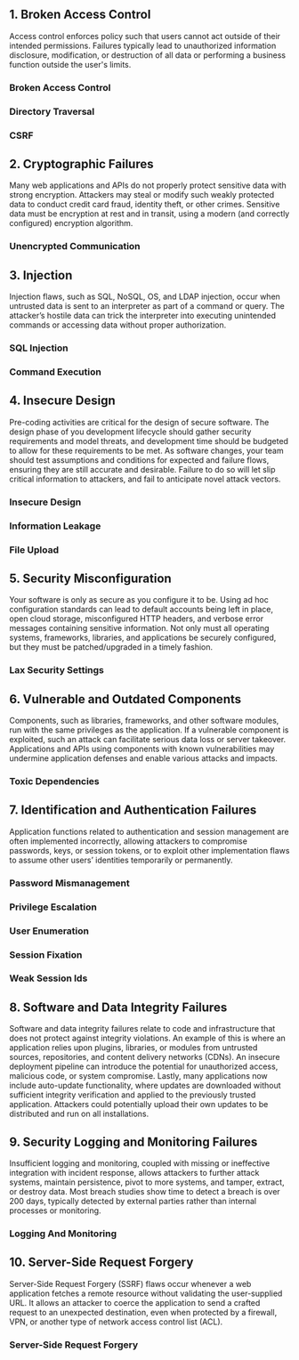 ## 1. Broken Access Control

Access control enforces policy such that users cannot act outside of their intended permissions. Failures typically lead to unauthorized information disclosure, modification, or destruction of all data or performing a business function outside the user's limits.

### Broken Access Control

### Directory Traversal

### CSRF

## 2. Cryptographic Failures

Many web applications and APIs do not properly protect sensitive data with strong encryption. Attackers may steal or modify such weakly protected data to conduct credit card fraud, identity theft, or other crimes. Sensitive data must be encryption at rest and in transit, using a modern (and correctly configured) encryption algorithm.

### Unencrypted Communication

## 3. Injection

Injection flaws, such as SQL, NoSQL, OS, and LDAP injection, occur when untrusted data is sent to an interpreter as part of a command or query. The attacker’s hostile data can trick the interpreter into executing unintended commands or accessing data without proper authorization.

### SQL Injection

### Command Execution

## 4. Insecure Design

Pre-coding activities are critical for the design of secure software. The design phase of you development lifecycle should gather security requirements and model threats, and development time should be budgeted to allow for these requirements to be met. As software changes, your team should test assumptions and conditions for expected and failure flows, ensuring they are still accurate and desirable. Failure to do so will let slip critical information to attackers, and fail to anticipate novel attack vectors.

### Insecure Design

### Information Leakage

### File Upload

## 5. Security Misconfiguration

Your software is only as secure as you configure it to be. Using ad hoc configuration standards can lead to default accounts being left in place, open cloud storage, misconfigured HTTP headers, and verbose error messages containing sensitive information. Not only must all operating systems, frameworks, libraries, and applications be securely configured, but they must be patched/upgraded in a timely fashion.

### Lax Security Settings

## 6. Vulnerable and Outdated Components

Components, such as libraries, frameworks, and other software modules, run with the same privileges as the application. If a vulnerable component is exploited, such an attack can facilitate serious data loss or server takeover. Applications and APIs using components with known vulnerabilities may undermine application defenses and enable various attacks and impacts.

### Toxic Dependencies

## 7. Identification and Authentication Failures

Application functions related to authentication and session management are often implemented incorrectly, allowing attackers to compromise passwords, keys, or session tokens, or to exploit other implementation flaws to assume other users’ identities temporarily or permanently.

### Password Mismanagement
 
### Privilege Escalation
 
### User Enumeration
 
### Session Fixation
 
### Weak Session Ids

## 8. Software and Data Integrity Failures

Software and data integrity failures relate to code and infrastructure that does not protect against integrity violations. An example of this is where an application relies upon plugins, libraries, or modules from untrusted sources, repositories, and content delivery networks (CDNs). An insecure deployment pipeline can introduce the potential for unauthorized access, malicious code, or system compromise. Lastly, many applications now include auto-update functionality, where updates are downloaded without sufficient integrity verification and applied to the previously trusted application. Attackers could potentially upload their own updates to be distributed and run on all installations.

## 9. Security Logging and Monitoring Failures

Insufficient logging and monitoring, coupled with missing or ineffective integration with incident response, allows attackers to further attack systems, maintain persistence, pivot to more systems, and tamper, extract, or destroy data. Most breach studies show time to detect a breach is over 200 days, typically detected by external parties rather than internal processes or monitoring.

### Logging And Monitoring

## 10. Server-Side Request Forgery
Server-Side Request Forgery (SSRF) flaws occur whenever a web application fetches a remote resource without validating the user-supplied URL. It allows an attacker to coerce the application to send a crafted request to an unexpected destination, even when protected by a firewall, VPN, or another type of network access control list (ACL).

### Server-Side Request Forgery


